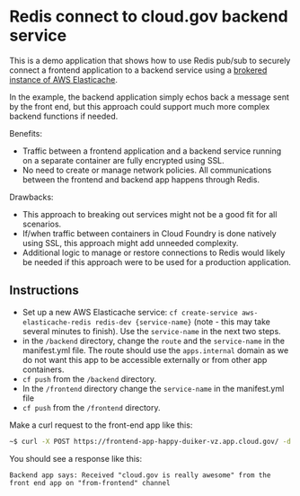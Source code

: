 # Redis connect to cloud.gov backend service

This is a demo application that shows how to use Redis pub/sub to securely connect a frontend application to a backend service using a [brokered instance of AWS Elasticache](https://cloud.gov/docs/services/aws-elasticache/).

In the example, the backend application simply echos back a message sent by the front end, but this approach could support much more complex backend functions if needed.

Benefits:

* Traffic between a frontend application and a backend service running on a separate container are fully encrypted using SSL.
* No need to create or manage network policies. All communications between the frontend and backend app happens through Redis.

Drawbacks:

* This approach to breaking out services might not be a good fit for all scenarios.
* If/when traffic between containers in Cloud Foundry is done natively using SSL, this approach might add unneeded complexity.
* Additional logic to manage or restore connections to Redis would likely be needed if this approach were to be used for a production application.


## Instructions

* Set up a new AWS Elasticache service: `cf create-service aws-elasticache-redis redis-dev {service-name}` (note - this may take several minutes to finish). Use the `service-name` in the next two steps.
* in the `/backend` directory, change the `route` and the `service-name` in the manifest.yml file. The route should use the `apps.internal` domain as we do not want this app to be accessible externally or from other app containers.
* `cf push` from the `/backend` directory.
* In the  `/frontend` directory change the `service-name` in the manifest.yml file
* `cf push` from the `/frontend` directory.

Make a curl request to the front-end app like this:

```bash
~$ curl -X POST https://frontend-app-happy-duiker-vz.app.cloud.gov/ -d '{"message":"cloud.gov is really awesome"}' -H 'Content-type:application/json
```

You should see a response like this:

```
Backend app says: Received "cloud.gov is really awesome" from the front end app on "from-frontend" channel
```
